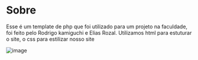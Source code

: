 # Sobre

Esse é um template de php que foi utilizado para um projeto na faculdade, foi feito pelo Rodrigo kamiguchi e Elias Rozal.
Utilizamos html para estuturar o site, o css para estilizar nosso site

![image](https://github.com/user-attachments/assets/ed8dbfa9-d5d5-476e-91d5-d9e7c5256ece)
